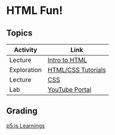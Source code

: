 # HTML Fun!

## Topics

| Activity     | Link
|--------------|---------------------------
| Lecture      | [Intro to HTML](pdfs/01_intro_to_html.pdf)
| Exploration  | [HTML/CSS Tutorials](pdfs/02_tutorials.pdf)
| Lecture      | [CSS](pdfs/03_css.pdf)
| Lab          | [YouTube Portal](04_youtube.md)

## Grading
[p5.js Learnings](pdfs/00_Learnings_p5js.pdf)
